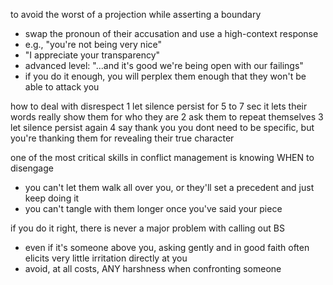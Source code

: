 
to avoid the worst of a projection while asserting a boundary
- swap the pronoun of their accusation and use a high-context response
- e.g., "you're not being very nice" 
- "I appreciate your transparency"
- advanced level: "...and it's good we're being open with our failings"
- if you do it enough, you will perplex them enough that they won't be able to attack you

how to deal with disrespect
1 let silence persist for 5 to 7 sec
   it lets their words really show them for who they are
2 ask them to repeat themselves
3 let silence persist again
4 say thank you
    you dont need to be specific, but you're thanking them for revealing their true character

one of the most critical skills in conflict management is knowing WHEN to disengage
- you can't let them walk all over you, or they'll set a precedent and just keep doing it
- you can't tangle with them longer once you've said your piece

if you do it right, there is never a major problem with calling out BS
- even if it's someone above you, asking gently and in good faith often elicits very little irritation directly at you
- avoid, at all costs, ANY harshness when confronting someone
